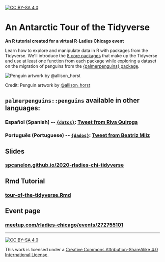 [![CC BY-SA 4.0][cc-by-sa-shield]][cc-by-sa]
# An Antarctic Tour of the Tidyverse 
**An R tutorial created for a virtual R-Ladies Chicago event**

Learn how to explore and manipulate data in R with packages from the Tidyverse. We'll introduce the [8 core packages](https://www.tidyverse.org/packages/) that make up the Tidyverse and use at least one function from each package while exploring a dataset on the migration of penguins from the [{palmerpenguins} package](https://allisonhorst.github.io/palmerpenguins/).

![Penguin artwork by @allison_horst](https://allisonhorst.github.io/palmerpenguins/reference/figures/lter_penguins.png)

Credit: Penguin artwork by [@allison_horst](https://twitter.com/allison_horst)


## `palmerpenguins::penguins` available in other languages:
### Español (Spanish) -- [`{datos}`](https://cienciadedatos.github.io/datos/): [Tweet from Riva Quiroga](https://twitter.com/rivaquiroga/status/1295395634934099968?s=19)
### Português (Portuguese) -- [`{dados}`](https://cienciadedatos.github.io/dados/): [Tweet from Beatriz Milz](https://twitter.com/BeaMilz/status/1297632027416682496?s=19)

## Slides
### [spcanelon.github.io/2020-rladies-chi-tidyverse](https://spcanelon.github.io/2020-rladies-chi-tidyverse)

## Rmd Tutorial
### [tour-of-the-tidyverse.Rmd](https://github.com/spcanelon/2020-rladies-chi-tidyverse/blob/master/tutorial/tour-of-the-tidyverse.Rmd)

## Event page
### [meetup.com/rladies-chicago/events/272755101](https://www.meetup.com/rladies-chicago/events/272755101/)

---

[![CC BY-SA 4.0][cc-by-sa-image]][cc-by-sa]

This work is licensed under a
[Creative Commons Attribution-ShareAlike 4.0 International License][cc-by-sa].

[cc-by-sa]: http://creativecommons.org/licenses/by-sa/4.0/
[cc-by-sa-image]: https://licensebuttons.net/l/by-sa/4.0/88x31.png
[cc-by-sa-shield]: https://img.shields.io/badge/License-CC%20BY--SA%204.0-lightgrey.svg
